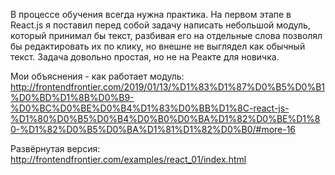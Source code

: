 В процессе обучения всегда нужна практика. На первом этапе в React.js я поставил перед собой задачу написать небольшой модуль, который принимал бы текст, разбивая его на отдельные слова позволял бы редактировать их по клику, но внешне не выглядел как обычный текст. Задача довольно простая, но не на Реакте для новичка.

Мои объяснения - как работает модуль: http://frontendfrontier.com/2019/01/13/%D1%83%D1%87%D0%B5%D0%B1%D0%BD%D1%8B%D0%B9-%D0%BC%D0%BE%D0%B4%D1%83%D0%BB%D1%8C-react-js-%D1%80%D0%B5%D0%B4%D0%B0%D0%BA%D1%82%D0%BE%D1%80-%D1%82%D0%B5%D0%BA%D1%81%D1%82%D0%B0/#more-16

Развёрнутая версия: http://frontendfrontier.com/examples/react_01/index.html
